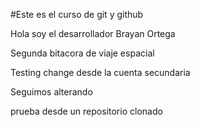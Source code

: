 #Este es el curso de git y github

Hola soy el desarrollador Brayan Ortega

Segunda bitacora de viaje espacial

Testing change desde la cuenta secundaria

Seguimos alterando

prueba desde un repositorio clonado
